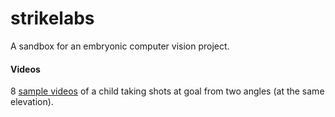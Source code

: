 # strikelabs

A sandbox for an embryonic computer vision project. 

#### Videos 
8 [sample videos](https://github.com/joemulberry/strikelabs/tree/main/videos) of a child taking shots at goal from two angles (at the same elevation).  
